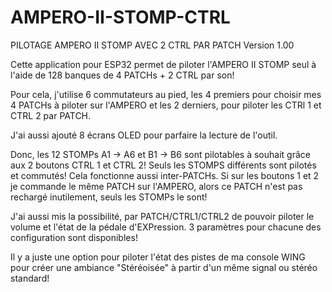 # AMPERO-II-STOMP-CTRL
PILOTAGE AMPERO II STOMP AVEC 2 CTRL PAR PATCH
Version 1.00

Cette application pour ESP32 permet de piloter l'AMPERO II STOMP seul à l'aide de 128 banques de 4 PATCHs + 2 CTRL par son!

Pour cela, j'utilise 6 commutateurs au pied, les 4 premiers pour choisir mes 4 PATCHs à piloter sur l'AMPERO et les 2 derniers, pour piloter les CTRl 1 et CTRL 2 par PATCH.

J'ai aussi ajouté 8 écrans OLED pour parfaire la lecture de l'outil.

Donc, les 12 STOMPs A1 -> A6 et B1 -> B6 sont pilotables à souhait grâce aux 2 boutons CTRL 1 et CTRL 2! Seuls les STOMPS différents sont pilotés et commutés! Cela fonctionne aussi inter-PATCHs. Si sur les boutons 1 et 2 je commande le même PATCH sur l'AMPERO, alors ce PATCH n'est pas rechargé inutilement, seuls les STOMPs le sont!

J'ai aussi mis la possibilité, par PATCH/CTRL1/CTRL2 de pouvoir piloter le volume et l'état de la pédale d'EXPression. 3 paramètres pour chacune des configuration sont disponibles!

Il y a juste une option pour piloter l'état des pistes de ma console WING pour créer une ambiance "Stéréoisée" à partir d'un même signal ou stéréo standard!


